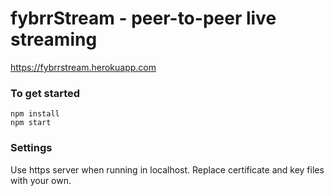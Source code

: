 fybrrStream - peer-to-peer live streaming
=========================================

https://fybrrstream.herokuapp.com

### To get started

```
npm install
npm start
```

### Settings

Use https server when running in localhost. Replace certificate and key files with your own.
